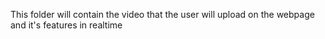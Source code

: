 This folder will contain the video that the user will upload on the webpage and it's features in realtime
